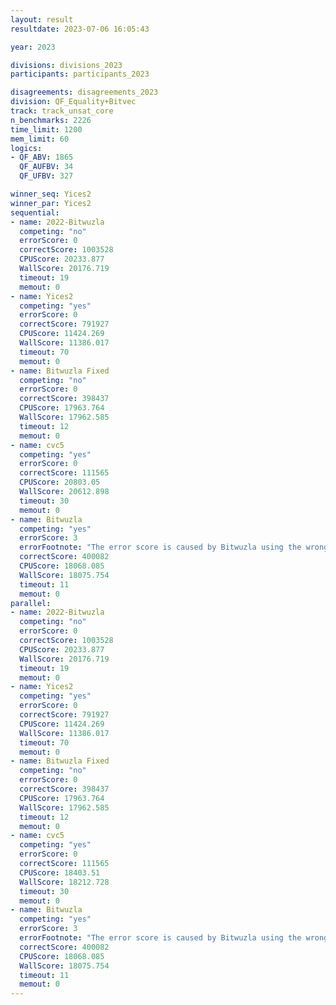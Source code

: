 ```yaml
---
layout: result
resultdate: 2023-07-06 16:05:43

year: 2023

divisions: divisions_2023
participants: participants_2023

disagreements: disagreements_2023
division: QF_Equality+Bitvec
track: track_unsat_core
n_benchmarks: 2226
time_limit: 1200
mem_limit: 60
logics:
- QF_ABV: 1865
  QF_AUFBV: 34
  QF_UFBV: 327

winner_seq: Yices2
winner_par: Yices2
sequential:
- name: 2022-Bitwuzla
  competing: "no"
  errorScore: 0
  correctScore: 1003528
  CPUScore: 20233.877
  WallScore: 20176.719
  timeout: 19
  memout: 0
- name: Yices2
  competing: "yes"
  errorScore: 0
  correctScore: 791927
  CPUScore: 11424.269
  WallScore: 11386.017
  timeout: 70
  memout: 0
- name: Bitwuzla Fixed
  competing: "no"
  errorScore: 0
  correctScore: 398437
  CPUScore: 17963.764
  WallScore: 17962.585
  timeout: 12
  memout: 0
- name: cvc5
  competing: "yes"
  errorScore: 0
  correctScore: 111565
  CPUScore: 20803.05
  WallScore: 20612.898
  timeout: 30
  memout: 0
- name: Bitwuzla
  competing: "yes"
  errorScore: 3
  errorFootnote: "The error score is caused by Bitwuzla using the wrong names in the unsat core output (syntactic problems).  It does not indicate an unsoundness."
  correctScore: 400082
  CPUScore: 18068.085
  WallScore: 18075.754
  timeout: 11
  memout: 0
parallel:
- name: 2022-Bitwuzla
  competing: "no"
  errorScore: 0
  correctScore: 1003528
  CPUScore: 20233.877
  WallScore: 20176.719
  timeout: 19
  memout: 0
- name: Yices2
  competing: "yes"
  errorScore: 0
  correctScore: 791927
  CPUScore: 11424.269
  WallScore: 11386.017
  timeout: 70
  memout: 0
- name: Bitwuzla Fixed
  competing: "no"
  errorScore: 0
  correctScore: 398437
  CPUScore: 17963.764
  WallScore: 17962.585
  timeout: 12
  memout: 0
- name: cvc5
  competing: "yes"
  errorScore: 0
  correctScore: 111565
  CPUScore: 18403.51
  WallScore: 18212.728
  timeout: 30
  memout: 0
- name: Bitwuzla
  competing: "yes"
  errorScore: 3
  errorFootnote: "The error score is caused by Bitwuzla using the wrong names in the unsat core output (syntactic problems).  It does not indicate an unsoundness."
  correctScore: 400082
  CPUScore: 18068.085
  WallScore: 18075.754
  timeout: 11
  memout: 0
---
```

